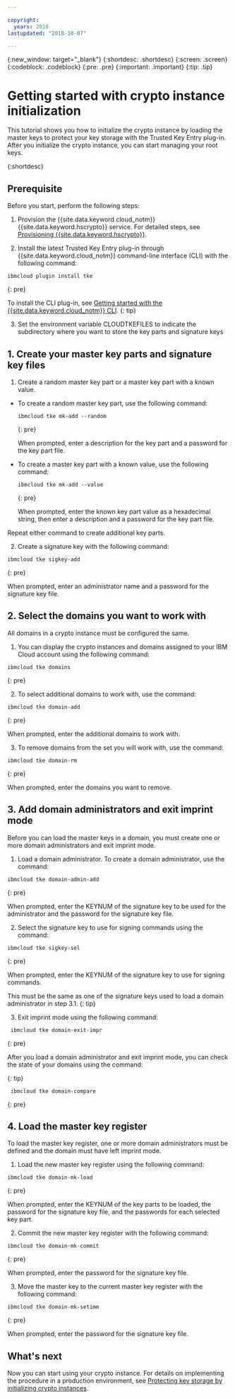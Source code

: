 ```yaml
---

copyright:
  years: 2018
lastupdated: "2018-10-07"

---
```


{:new_window: target="_blank"}
{:shortdesc: .shortdesc}
{:screen: .screen}
{:codeblock: .codeblock}
{:pre: .pre}
{:important: .important}
{:tip: .tip}

# Getting started with crypto instance initialization

<!-- Master keys protect the contents of key storage in a host logical partition.--> This tutorial shows you how to initialize the crypto instance by loading the master keys to protect your key storage with the Trusted Key Entry plug-in. After you initialize the crypto instance, you can start managing your root keys.   
{:shortdesc}

## Prerequisite

Before you start, perform the following steps:

1. Provision the {{site.data.keyword.cloud_notm}} {{site.data.keyword.hscrypto}} service. For detailed steps, see [Provisioning {{site.data.keyword.hscrypto}}](provision.html).

2. Install the latest Trusted Key Entry plug-in through {{site.data.keyword.cloud_notm}} command-line interface (CLI) with the following command:

  ```
  ibmcloud plugin install tke
  ```
  {: pre}

  To install the CLI plug-in, see [Getting started with the {{site.data.keyword.cloud_notm}} CLI](/docs/cli/index.html).
  {: tip}

3. Set the environment variable CLOUDTKEFILES to indicate the subdirectory where you want to store the key parts and signature keys

## 1. Create your master key parts and signature key files

1. Create a random master key part or a master key part with a known value.

  * To create a random master key part, use the following command:

    ```
    ibmcloud tke mk-add --random
    ```
    {: pre}

    When prompted, enter a description for the key part and a password for the key part file.

  * To create a master key part with a known value, use the following command:

    ```
    ibmcloud tke mk-add --value
    ```
    {: pre}

    When prompted, enter the known key part value as a hexadecimal string, then enter a description and a password for the key part file.

  Repeat either command to create additional key parts.

2. Create a signature key with the following command:
  ```
  ibmcloud tke sigkey-add
  ```
  {: pre}

  When prompted, enter an administrator name and a password for the signature key file.

## 2. Select the domains you want to work with

All domains in a crypto instance must be configured the same.

1. You can display the crypto instances and domains assigned to your IBM Cloud account using the following command:

  ```
  ibmcloud tke domains
  ```
  {: pre}

2. To select additional domains to work with, use the command:

  ```
  ibmcloud tke domain-add
  ```
  {: pre}

  When prompted, enter the additional domains to work with.

3. To remove domains from the set you will work with, use the command:

  ```
  ibmcloud tke domain-rm
  ```
  {: pre}

  When prompted, enter the domains you want to remove.

## 3. Add domain administrators and exit imprint mode

Before you can load the master keys in a domain, you must create one or more domain administrators and exit imprint mode.

1. Load a domain administrator. To create a domain administrator, use the command:
  ```
  ibmcloud tke domain-admin-add
  ```
  {: pre}

  When prompted, enter the KEYNUM of the signature key to be used for the administrator and the password for the signature key file.

2. Select the signature key to use for signing commands using the command:

  ```
  ibmcloud tke sigkey-sel
  ```
  {: pre}

  When prompted, enter the KEYNUM of the signature key to use for signing commands.

  This must be the same as one of the signature keys used to load a domain administrator in step 3.1.
  {: tip}

3. Exit imprint mode using the following command:

  ```
   ibmcloud tke domain-exit-impr
  ```
  {: pre}

After you load a domain administrator and exit imprint mode, you can check the state of your domains using the command:

{: tip}
```
 ibmcloud tke domain-compare
```
{: pre}

## 4. Load the master key register

To load the master key register, one or more domain administrators must be defined and the domain must have left imprint mode.

1. Load the new master key register using the following command:

  ```
  ibmcloud tke domain-mk-load
  ```
  {: pre}

  When prompted, enter the KEYNUM of the key parts to be loaded, the password for the signature key file, and the passwords for each selected key part.

2. Commit the new master key register with the following command:

  ```
  ibmcloud tke domain-mk-commit
  ```
  {: pre}

  When prompted, enter the password for the signature key file.

3. Move the master key to the current master key register with the following command:

  ```
  ibmcloud tke domain-mk-setimm
  ```
  {: pre}

  When prompted, enter the password for the signature key file.

## What's next

Now you can start using your crypto instance. For details on implementing the procedure in a production environment, see [Protecting key storage by initializing crypto instances](initialize_hsm.html).
